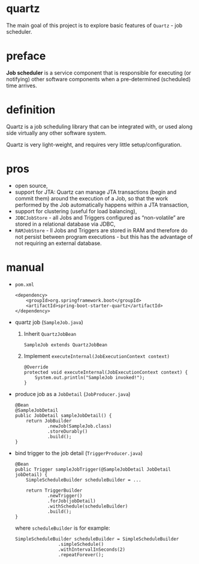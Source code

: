 # quartz
The main goal of this project is to explore basic features of `Quartz` - 
job scheduler.

# preface
**Job scheduler** is a service component that is responsible for executing 
(or notifying) other software components when a pre-determined (scheduled) 
time arrives.

# definition
Quartz is a job scheduling library that can be integrated with, or used 
along side virtually any other software system.

Quartz is very light-weight, and requires very little setup/configuration.

# pros
* open source,
* support for JTA: Quartz can manage JTA transactions (begin and commit 
them) around the execution of a Job, so that the work performed by the 
Job automatically happens within a JTA transaction,
* support for clustering (useful for load balancing),
* `JDBCJobStore` - all Jobs and Triggers configured as “non-volatile” are 
stored in a relational database via JDBC,
* `RAMJobStore` - ll Jobs and Triggers are stored in RAM and therefore 
do not persist between program executions - but this has the advantage 
of not requiring an external database.

# manual
* `pom.xml`
    ```
    <dependency>
        <groupId>org.springframework.boot</groupId>
        <artifactId>spring-boot-starter-quartz</artifactId>
    </dependency>
    ```

* quartz job (`SampleJob.java`)
    1. Inherit `QuartzJobBean`
        ```
        SampleJob extends QuartzJobBean
        ```
    2. Implement `executeInternal(JobExecutionContext context)`
        ```
        @Override
        protected void executeInternal(JobExecutionContext context) {
            System.out.println("SampleJob invoked!");
        }
        ```
* produce job as a `JobDetail` (`JobProducer.java`)
    ```
    @Bean
    @SampleJobDetail
    public JobDetail sampleJobDetail() {
        return JobBuilder
                .newJob(SampleJob.class)
                .storeDurably()
                .build();
    }
    ```
    
* bind trigger to the job detail (`TriggerProducer.java`)
    ```
    @Bean
    public Trigger sampleJobTrigger(@SampleJobDetail JobDetail jobDetail) {
        SimpleScheduleBuilder scheduleBuilder = ...
    
        return TriggerBuilder
                .newTrigger()
                .forJob(jobDetail)
                .withSchedule(scheduleBuilder)
                .build();
    }
    ```
    where `scheduleBuilder` is for example:
    ```
    SimpleScheduleBuilder scheduleBuilder = SimpleScheduleBuilder
                    .simpleSchedule()
                    .withIntervalInSeconds(2)
                    .repeatForever();
    ```
    

    

